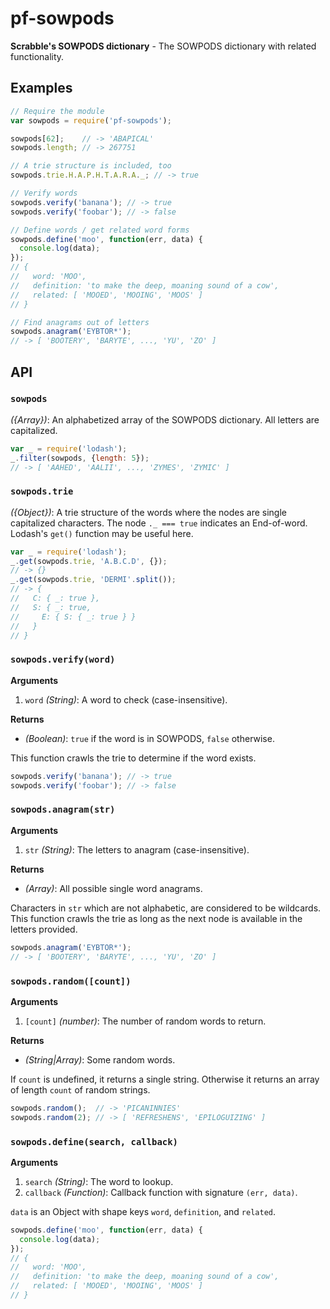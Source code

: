 # pf-sowpods

**Scrabble's SOWPODS dictionary** - The SOWPODS dictionary with related functionality.

## Examples

```javascript
// Require the module
var sowpods = require('pf-sowpods');

sowpods[62];    // -> 'ABAPICAL'
sowpods.length; // -> 267751

// A trie structure is included, too
sowpods.trie.H.A.P.H.T.A.R.A._; // -> true

// Verify words
sowpods.verify('banana'); // -> true
sowpods.verify('foobar'); // -> false

// Define words / get related word forms
sowpods.define('moo', function(err, data) {
  console.log(data);
});
// {
//   word: 'MOO',
//   definition: 'to make the deep, moaning sound of a cow',
//   related: [ 'MOOED', 'MOOING', 'MOOS' ]
// }

// Find anagrams out of letters
sowpods.anagram('EYBTOR*');
// -> [ 'BOOTERY', 'BARYTE', ..., 'YU', 'ZO' ]
```

## API

### `sowpods`

*({Array})*: An alphabetized array of the SOWPODS dictionary. All letters are capitalized.

```javascript
var _ = require('lodash');
_.filter(sowpods, {length: 5});
// -> [ 'AAHED', 'AALII', ..., 'ZYMES', 'ZYMIC' ]
```

### `sowpods.trie`

*({Object})*: A trie structure of the words where the nodes are single capitalized characters. The node `._ === true` indicates an End-of-word. Lodash's `get()` function may be useful here.

```javascript
var _ = require('lodash');
_.get(sowpods.trie, 'A.B.C.D', {});
// -> {}
_.get(sowpods.trie, 'DERMI'.split());
// -> {
//   C: { _: true },
//   S: { _: true,
//     E: { S: { _: true } }
//   }
// }
```

### `sowpods.verify(word)`

**Arguments**
 1. `word` *(String)*: A word to check (case-insensitive).

**Returns**
 * *(Boolean)*: `true` if the word is in SOWPODS, `false` otherwise.

This function crawls the trie to determine if the word exists.

```javascript
sowpods.verify('banana'); // -> true
sowpods.verify('foobar'); // -> false
```

### `sowpods.anagram(str)`

**Arguments**
 1. `str` *(String)*: The letters to anagram (case-insensitive).

**Returns**
 * *(Array)*: All possible single word anagrams.

Characters in `str` which are not alphabetic, are considered to be wildcards. This function crawls the trie as long as the next node is available in the letters provided.

```javascript
sowpods.anagram('EYBTOR*');
// -> [ 'BOOTERY', 'BARYTE', ..., 'YU', 'ZO' ]
```

### `sowpods.random([count])`

**Arguments**
 1. `[count]` *(number)*: The number of random words to return.

**Returns**
 * *(String|Array)*: Some random words.

If `count` is undefined, it returns a single string. Otherwise it returns an
array of length `count` of random strings.

```javascript
sowpods.random();  // -> 'PICANINNIES'
sowpods.random(2); // -> [ 'REFRESHENS', 'EPILOGUIZING' ]
```

### `sowpods.define(search, callback)`

**Arguments**
 1. `search` *(String)*: The word to lookup.
 2. `callback` *(Function)*: Callback function with signature `(err, data)`.

`data` is an Object with shape keys `word`, `definition`, and `related`.

```javascript
sowpods.define('moo', function(err, data) {
  console.log(data);
});
// {
//   word: 'MOO',
//   definition: 'to make the deep, moaning sound of a cow',
//   related: [ 'MOOED', 'MOOING', 'MOOS' ]
// }
```
